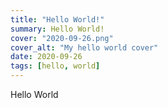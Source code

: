 ```yaml
---
title: "Hello World!"
summary: Hello World!
cover: "2020-09-26.png"
cover_alt: "My hello world cover"
date: 2020-09-26
tags: [hello, world]
---
```


Hello World
